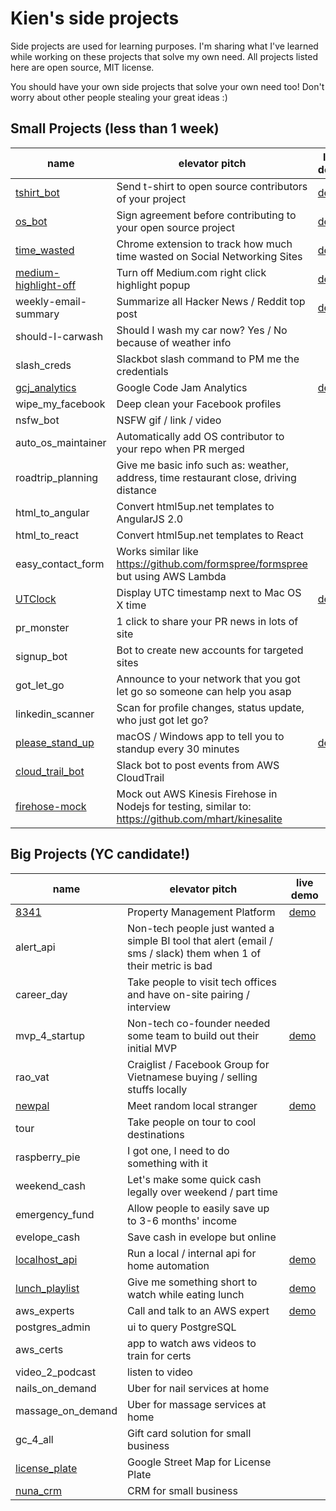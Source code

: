 # Kien's side projects
Side projects are used for learning purposes. I'm sharing what I've learned while working on these projects that solve my own need. All projects listed here are open source, MIT license.

You should have your own side projects that solve your own need too! Don't worry about other people stealing your great ideas :)

## Small Projects (less than 1 week)
| name | elevator pitch | live demo
| --- | --- | --- |
| [tshirt_bot](https://github.com/ai-bots/tshirt-bot) | Send t-shirt to open source contributors of your project | [demo](https://github.com/ai-bots/os-agreement-bot/pull/2#issuecomment-220845818) |
| [os_bot](https://github.com/ai-bots/os-agreement-bot) | Sign agreement before contributing to your open source project | [demo](https://github.com/ai-bots/os-agreement-bot/pull/2)|
| [time_wasted](https://github.com/KNNCreative/time_wasted) | Chrome extension to track how much time wasted on Social Networking Sites | [demo](https://chrome.google.com/webstore/detail/time-wasted/fahkhelepljjjcgekgbdmmbckpmclncl) |
| [medium-highlight-off](https://github.com/KNNCreative/medium-hilight-off) | Turn off Medium.com right click highlight popup | [demo](https://chrome.google.com/webstore/detail/medium-highlight-off/lfhbdbplpphacepapppdobnenkfimagn) |
| weekly-email-summary | Summarize all Hacker News / Reddit top post | [demo](https://github.com/KNNCreative/hackernews_summary) |
| should-I-carwash | Should I wash my car now? Yes / No because of weather info |  |
| slash_creds | Slackbot slash command to PM me the credentials |  |
| [gcj_analytics](https://github.com/kienpham2000/gcj_analytics) | Google Code Jam Analytics | [demo](https://www.facebook.com/notes/kien-pham/google-code-jam-analytics/10153427936615951) |
| wipe_my_facebook | Deep clean your Facebook profiles |  |
| nsfw_bot | NSFW gif / link / video |  |
| auto_os_maintainer | Automatically add OS contributor to your repo when PR merged |  |
| roadtrip_planning | Give me basic info such as: weather, address, time restaurant close, driving distance |  |
| html_to_angular | Convert html5up.net templates to AngularJS 2.0 | |
| html_to_react | Convert html5up.net templates to React | |
| easy_contact_form | Works similar like https://github.com/formspree/formspree but using AWS Lambda | |
| [UTClock](https://github.com/KNNCreative/UTClock) | Display UTC timestamp next to Mac OS X time | [demo](https://github.com/KNNCreative/UTClock/releases/download/0.0.1/macOS-UTClock.zip) |
| pr_monster | 1 click to share your PR news in lots of site | |
| signup_bot | Bot to create new accounts for targeted sites | |
| got_let_go | Announce to your network that you got let go so someone can help you asap | |
| linkedin_scanner | Scan for profile changes, status update, who just got let go? | |
| [please_stand_up](https://github.com/KNNCreative/please_stand_up) | macOS / Windows app to tell you to standup every 30 minutes | [demo](https://github.com/KNNCreative/please_stand_up/releases/download/0.0.1/Standup-macOS.zip) |
| [cloud_trail_bot](https://github.com/KNNCreative/cloudtrail_bot) | Slack bot to post events from AWS CloudTrail | |
| [firehose-mock](https://github.com/KNNCreative/firehose-mock) | Mock out AWS Kinesis Firehose in Nodejs for testing, similar to: https://github.com/mhart/kinesalite  | | |


## Big Projects (YC candidate!)
| name | elevator pitch | live demo
| --- | --- | --- |
| [8341](https://github.com/8341app) | Property Management Platform | [demo](http://8341app.github.io) |
| alert_api | Non-tech people just wanted a simple BI tool that alert (email / sms / slack) them when 1 of their metric is bad | |
| career_day | Take people to visit tech offices and have on-site pairing / interview | |
| mvp_4_startup | Non-tech co-founder needed some team to build out their initial MVP | [demo](http://knncreative.com) |
| rao_vat | Craiglist / Facebook Group for Vietnamese buying / selling stuffs locally | |
| [newpal](https://github.com/KNNCreative/newpal) | Meet random local stranger | [demo](https://github.com/KNNCreative/newpal) |
| tour | Take people on tour to cool destinations | |
| raspberry_pie | I got one, I need to do something with it | |
| weekend_cash | Let's make some quick cash legally over weekend / part time | |
| emergency_fund | Allow people to easily save up to 3-6 months' income | |
| evelope_cash | Save cash in evelope but online | |
| [localhost_api](https://github.com/LocalhostAPI) | Run a local / internal api for home automation | [demo](https://github.com/LocalhostAPI) |
| [lunch_playlist](https://github.com/LunchPlaylists) | Give me something short to watch while eating lunch | [demo](https://github.com/LunchPlaylists) |
| aws_experts | Call and talk to an AWS expert| [demo](https://github.com) |
| postgres_admin | ui to query PostgreSQL | |
| aws_certs | app to watch aws videos to train for certs | |
| video_2_podcast | listen to video | |
| nails_on_demand | Uber for nail services at home | |
| massage_on_demand | Uber for massage services at home | |
| gc_4_all | Gift card solution for small business | | |
| [license_plate](projects/license_plate.md) | Google Street Map for License Plate | | |
| [nuna_crm](projects/nuna_crm.md) | CRM for small business | | |
